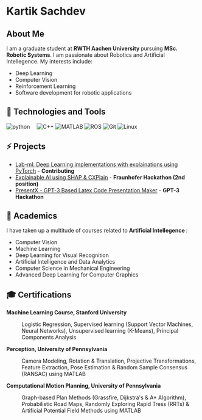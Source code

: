 # Kartik Sachdev
## About Me
I am a graduate student at <b> RWTH Aachen University </b> pursuing <b> MSc. Robotic Systems</b>. I am passionate about Robotics and Artificial Intellegence. My interests include:
- Deep Learning
- Computer Vision 
- Reinforcement Learning
- Software development for robotic applications </br>

## :wrench: Technologies and Tools

![python](https://img.shields.io/badge/Python-Intermediate-informational?style=flat&logo=Python&logoColor=white&color=brightgreen) <span style="display:inline-block; width: 10;"></span>
![C++](https://img.shields.io/badge/C++-Intermediate-informational?style=flat&logo=C++&logoColor=white&color=blue)
![MATLAB](https://img.shields.io/badge/MATLAB-Intermediate-informational?style=flat&logo=MATLAB&logoColor=white&color=red)
![ROS](https://img.shields.io/badge/ROS-Intermediate-informational?style=flat&logo=ROS&logoColor=white&color=green)
![Git](https://img.shields.io/badge/Git-Intermediate-informational?style=flat&logo=Git&logoColor=white&color=blueviolet)
![Linux](https://img.shields.io/badge/Linux-Intermediate-informational?style=flat&logo=Linux&logoColor=white&color=9cf)

## ⚡ Projects
- [Lab-ml: Deep Learning implementations with explainations using PyTorch](https://github.com/lab-ml/nn) - **Contributing**
- [Explainable AI using SHAP & CXPlain](https://github.com/sachdevkartik/ExplainableAI) - **Fraunhofer Hackathon (2nd position)**
- [PresentX - GPT-3 Based Latex Code Presentation Maker](https://github.com/mertbozkir/PresentX) - **GPT-3 Hackathon**


## :book: Academics
I have taken up a multitude of courses related to <b> Artificial Intellegence </b> : <br>
- Computer Vision
- Machine Learning 
- Deep Learning for Visual Recognition
- Artificial Intelligence and Data Analytics
- Computer Science in Mechanical Engineering
- Advanced Deep Learning for Computer Graphics

## :mortar_board: Certifications
<dl>
   
   **Machine Learning Course, Stanford University**
  <dd> Logistic Regression, Supervised learning (Support Vector Machines, Neural Networks), Unsupervised learning
(K-Means), Principal Components Analysis </dd>

  **Perception, University of Pennsylvania**
  <dd> Camera Modeling, Rotation & Translation, Projective Transformations, Feature Extraction, Pose Estimation
& Random Sample Consensus (RANSAC) using MATLAB </dd>

  **Computational Motion Planning, University of Pennsylvania**
  <dd> Graph-based Plan Methods (Grassfire, Dijkstra's & A* Algorithm), Probabilistic Road Maps, Randomly
Exploring Rapid Tress (RRTs) & Artificial Potential Field Methods using MATLAB </dd>

</dl>


<!--
**sachdevkartik/sachdevkartik** is a ✨ _special_ ✨ repository because its `README.md` (this file) appears on your GitHub profile. 👋

Here are some ideas to get you started:

- 🔭 I’m currently working on ...
- 🌱 I’m currently learning ...
- 👯 I’m looking to collaborate on ...
- 🤔 I’m looking for help with ...
- 💬 Ask me about ...
- 📫 How to reach me: ...
- 😄 Pronouns: ...
- ⚡ Fun fact: ...
-->

